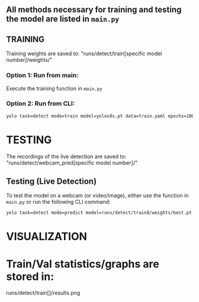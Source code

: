 ## All methods necessary for training and testing the model are listed in `main.py`

## TRAINING
Training weights are saved to: "runs/detect/train[specific model number]/weights/"

### Option 1: Run from main:
Execute the training function in `main.py`

### Option 2: Run from CLI:
```bash
yolo task=detect mode=train model=yolov8s.pt data=train.yaml epochs=100 imgsz=640 batch=8 device=0
```

# TESTING
The recordings of the live detection are saved to: "runs/detect/webcam_pred[specific model number]/"

## Testing (Live Detection)
To test the model on a webcam (or video/image), either use the function in `main.py` or run the following CLI command:
```bash
yolo task=detect mode=predict model=runs/detect/train8/weights/best.pt source=1
```


# VISUALIZATION 
# Train/Val statistics/graphs are stored in: 
runs/detect/train[<specific model number>]/results.png

